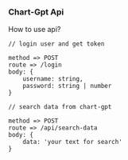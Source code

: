 ### Chart-Gpt Api

How to use api?

```
// login user and get token

method => POST
route => /login
body: {
    username: string,
    password: string | number
}

// search data from chart-gpt

method => POST
route => /api/search-data
body: {
    data: 'your text for search'
}

```